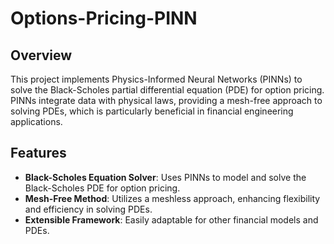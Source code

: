 # Options-Pricing-PINN

## Overview
This project implements Physics-Informed Neural Networks (PINNs) to solve the Black-Scholes partial differential equation (PDE) for option pricing. PINNs integrate data with physical laws, providing a mesh-free approach to solving PDEs, which is particularly beneficial in financial engineering applications.

## Features
- **Black-Scholes Equation Solver**: Uses PINNs to model and solve the Black-Scholes PDE for option pricing.
- **Mesh-Free Method**: Utilizes a meshless approach, enhancing flexibility and efficiency in solving PDEs.
- **Extensible Framework**: Easily adaptable for other financial models and PDEs.
